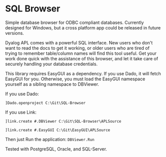 # SQL Browser
Simple database browser for ODBC compliant databases. Currently designed for Windows, but a cross platform app could be released in future versions. 

Dyalog APL comes with a powerful SQL interface. New users who don't want to read the docs to get it working, or older users who are tired of trying to remember table/column names will find this tool useful. Get your work done quick with the assistance of this browser, and let it take care of securely handling your database credentials. 

This library requires EasyGUI as a dependency. If you use Dado, it will fetch EasyGUI for you. Otherwise, you must load the EasyGUI namespace yourself as a sibling namespace to DBViewer. 

If you use Dado:

  `]Dado.openproject C:\Git\SQL-Browser`

If you use Link:

  `]link.create #.DBViewer C:\Git\SQL-Browser\APLSource`

  `]link.create #.EasyGUI C:\Git\EasyGUI\APLSource`

Then just Run the application:
`DBViewer.Run`

Tested with PostgreSQL, Oracle, and SQL-Server.

